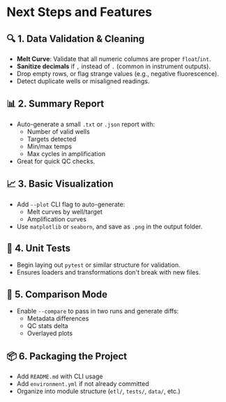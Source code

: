# Next Steps and Features

## 🔍 1. **Data Validation & Cleaning**

- **Melt Curve**: Validate that all numeric columns are proper `float`/`int`.
- **Sanitize decimals** if `,` instead of `.` (common in instrument outputs).
- Drop empty rows, or flag strange values (e.g., negative fluorescence).
- Detect duplicate wells or misaligned readings.

## 📊 2. **Summary Report**

- Auto-generate a small `.txt` or `.json` report with:
  - Number of valid wells
  - Targets detected
  - Min/max temps
  - Max cycles in amplification
- Great for quick QC checks.

## 📈 3. **Basic Visualization**

- Add `--plot` CLI flag to auto-generate:
  - Melt curves by well/target
  - Amplification curves
- Use `matplotlib` or `seaborn`, and save as `.png` in the output folder.

## 🧪 4. **Unit Tests**

- Begin laying out `pytest` or similar structure for validation.
- Ensures loaders and transformations don't break with new files.

## 🔁 5. **Comparison Mode**

- Enable `--compare` to pass in two runs and generate diffs:
  - Metadata differences
  - QC stats delta
  - Overlayed plots

## 📦 6. **Packaging the Project**

- Add `README.md` with CLI usage
- Add `environment.yml` if not already committed
- Organize into module structure (`etl/`, `tests/`, `data/`, etc.)
